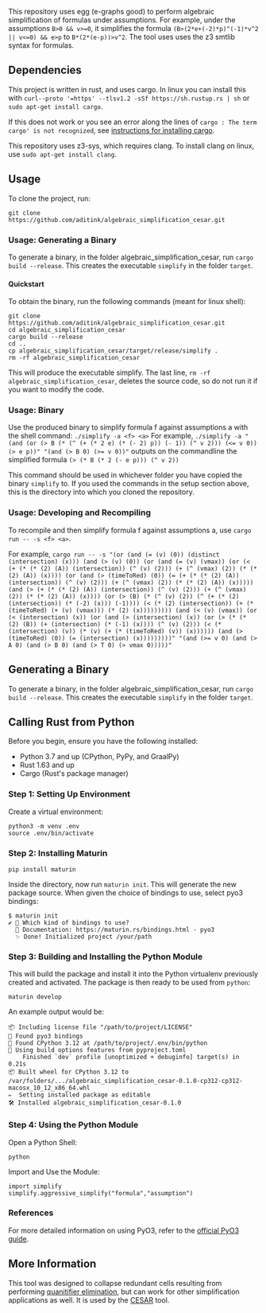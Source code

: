 This repository uses egg (e-graphs good) to perform algebraic simplification of formulas under assumptions.
For example, under the assumptions `B>0 && v>=0`, it simplifies the formula `(B>(2*e+(-2)*p)^(-1)*v^2 || v<=0) && e>p` to `B*(2*(e-p))>v^2`.
The tool uses uses the z3 smtlib syntax for formulas.

## Dependencies
This project is written in rust, and uses cargo. In linux you can install this with
`curl--proto '=https' --tlsv1.2 -sSf https://sh.rustup.rs | sh`
or
`sudo apt-get install cargo`.

If this does not work or you see an error along the lines of `cargo : The term cargo' is not recognized`, see [instructions for installing cargo](https://doc.rust-lang.org/cargo/getting-started/installation.html).

This repository uses z3-sys, which requires clang. To install clang on linux, use
`sudo apt-get install clang`.

## Usage
To clone the project, run:
```
git clone https://github.com/aditink/algebraic_simplification_cesar.git
```

### Usage: Generating a Binary
To generate a binary, in the folder algebraic_simplification_cesar, run
`cargo build --release`.
This creates the executable `simplify` in the folder `target`.

#### Quickstart
To obtain the binary, run the following commands (meant for linux shell):
```
git clone https://github.com/aditink/algebraic_simplification_cesar.git
cd algebraic_simplification_cesar
cargo build --release
cd ..
cp algebraic_simplification_cesar/target/release/simplify .
rm -rf algebraic_simplification_cesar
```
This will produce the executable simplify.
The last line, `rm -rf algebraic_simplification_cesar`, deletes the source code, so do not run it if you want to modify the code.

### Usage: Binary
Use the produced binary to simplify formula f against assumptions a with the shell command:
`./simplify -a <f> <a>`
For example,
`./simplify -a "(and (or (> B (* (^ (+ (* 2 e) (* (- 2) p)) (- 1)) (^ v 2))) (<= v 0)) (> e p))" "(and (> B 0) (>= v 0))"`
outputs on the commandline the simplified formula
`(> (* B (* 2 (- e p))) (^ v 2))`

This command should be used in whichever folder you have copied the binary `simplify` to.
If you used the commands in the setup section above, this is the directory into which you cloned the repository.

### Usage: Developing and Recompiling
To recompile and then simplify formula f against assumptions a, use
`cargo run -- -s <f> <a>`.

For example,
`cargo run -- -s "(or (and (= (v) (0)) (distinct (intersection) (x))) (and (> (v) (0)) (or (and (= (v) (vmax)) (or (< (+ (* (* (2) (A)) (intersection)) (^ (v) (2))) (+ (^ (vmax) (2)) (* (* (2) (A)) (x)))) (or (and (> (timeToRed) (0)) (= (+ (* (* (2) (A)) (intersection)) (^ (v) (2))) (+ (^ (vmax) (2)) (* (* (2) (A)) (x))))) (and (> (+ (* (* (2) (A)) (intersection)) (^ (v) (2))) (+ (^ (vmax) (2)) (* (* (2) (A)) (x)))) (or (> (B) (* (^ (v) (2)) (^ (+ (* (2) (intersection)) (* (-2) (x))) (-1)))) (< (* (2) (intersection)) (+ (* (timeToRed) (+ (v) (vmax))) (* (2) (x))))))))) (and (< (v) (vmax)) (or (< (intersection) (x)) (or (and (> (intersection) (x)) (or (> (* (* (2) (B)) (+ (intersection) (* (-1) (x)))) (^ (v) (2))) (< (* (intersection) (v)) (* (v) (+ (* (timeToRed) (v)) (x)))))) (and (> (timeToRed) (0)) (= (intersection) (x)))))))))" "(and (>= v 0) (and (> A 0) (and (> B 0) (and (> T 0) (> vmax 0)))))"`

## Generating a Binary
To generate a binary, in the folder algebraic_simplification_cesar, run
`cargo build --release`.
This creates the executable `simplify` in the folder `target`.

## Calling Rust from Python
Before you begin, ensure you have the following installed:
- Python 3.7 and up (CPython, PyPy, and GraalPy)
- Rust 1.63 and up
- Cargo (Rust's package manager)

### Step 1: Setting Up Environment

Create a virtual environment:
```
python3 -m venv .env  
source .env/bin/activate
```
### Step 2: Installing Maturin
```
pip install maturin
```

Inside the directory, now run `maturin init`. This will generate the new package source. When given the choice of bindings to use, select pyo3 bindings:
```
$ maturin init
✔ 🤷 Which kind of bindings to use?
  📖 Documentation: https://maturin.rs/bindings.html · pyo3
  ✨ Done! Initialized project /your/path
```

### Step 3: Building and Installing the Python Module

This will build the package and install it into the Python virtualenv previously created and activated. The package is then ready to be used from `python`:
```
maturin develop
```

An example output would be:
```
📦 Including license file "/path/to/project/LICENSE"
🔗 Found pyo3 bindings
🐍 Found CPython 3.12 at /path/to/project/.env/bin/python
📡 Using build options features from pyproject.toml
    Finished `dev` profile [unoptimized + debuginfo] target(s) in 0.21s
📦 Built wheel for CPython 3.12 to /var/folders/.../algebraic_simplification_cesar-0.1.0-cp312-cp312-macosx_10_12_x86_64.whl
✏️  Setting installed package as editable
🛠 Installed algebraic_simplification_cesar-0.1.0
```

### Step 4: Using the Python Module

Open a Python Shell:
```
python
```
Import and Use the Module:
```
import simplify
simplify.aggressive_simplify("formula","assumption")
```

### References

For more detailed information on using PyO3, refer to the [official PyO3 guide](https://github.com/PyO3/pyo3).


## More Information
This tool was designed to collapse redundant cells resulting from performing [quanitifier elimination](https://reference.wolfram.com/language/ref/Resolve.html), but can work for other simplification applications as well. It is used by the [CESAR](https://arxiv.org/abs/2311.02833) tool.
